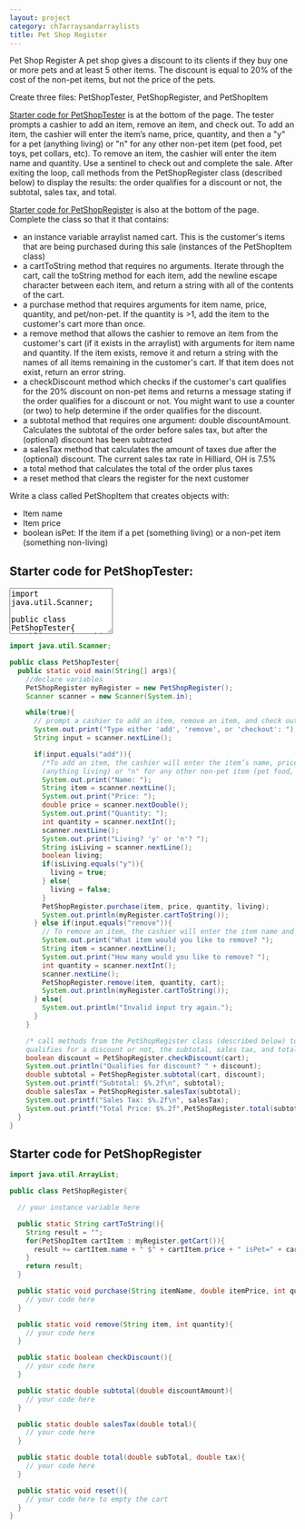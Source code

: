 ```yaml
---
layout: project
category: ch7arraysandarraylists
title: Pet Shop Register
---
```

Pet Shop Register
A pet shop gives a discount to its clients if they buy one or more pets and at least 5 other items. The discount is equal to 20% of the cost of the non-pet items, but not the price of the pets.

Create three files: PetShopTester, PetShopRegister, and PetShopItem

[Starter code for PetShopTester](#starter-code-for-petshoptester) is at the bottom of the page. The tester prompts a cashier to add an item, remove an item, and check out. To add an item, the cashier will enter the item’s name, price, quantity, and then a "y" for a pet (anything living) or "n" for any other non-pet item (pet food, pet toys, pet collars, etc). To remove an item, the cashier will enter the item name and quantity. Use a sentinel to check out and complete the sale. After exiting the loop, call methods from the PetShopRegister class (described below) to display the results: the order qualifies for a discount or not, the subtotal, sales tax, and total.

[Starter code for PetShopRegister](#starter-code-for-petshopregister) is also at the bottom of the page. Complete the class so that it that contains:

  - an instance variable arraylist named cart. This is the customer's items that are being purchased during this sale (instances of the PetShopItem class)
  - a cartToString method that requires no arguments. Iterate through the cart, call the toString method for each item, add the newline escape character between each item, and return a string with all of the contents of the cart.
  - a purchase method that requires arguments for item name, price, quantity, and pet/non-pet. If the quantity is >1, add the item to the customer's cart more than once.
  - a remove method that allows the cashier to remove an item from the customer's cart (if it exists in the arraylist) with arguments for item name and quantity. If the item exists, remove it and return a string with the names of all items remaining in the customer's cart. If that item does not exist, return an error string.
  - a checkDiscount method which checks if the customer's cart qualifies for the 20% discount on non-pet items and returns a message stating if the order qualifies for a discount or not. You might want to use a counter (or two) to help determine if the order qualifies for the discount.
  - a subtotal method that requires one argument: double discountAmount. Calculates the subtotal of the order before sales tax, but after the (optional) discount has been subtracted
  - a salesTax method that calculates the amount of taxes due after the (optional) discount. The current sales tax rate in Hilliard, OH is 7.5%
  - a total method that calculates the total of the order plus taxes
  - a reset method that clears the register for the next customer

Write a class called PetShopItem that creates objects with:

  - Item name
  - Item price
  - boolean isPet: If the item if a pet (something living) or a non-pet item (something non-living)


## Starter code for PetShopTester:
<textarea name="Text1" rows="5">import java.util.Scanner;

public class PetShopTester{
  public static void main(String[] args){
    //declare variables
    PetShopRegister myRegister = new PetShopRegister();
    Scanner scanner = new Scanner(System.in);

    while(true){
      // prompt a cashier to add an item, remove an item, and check out (sentinel)
      System.out.print("Type either 'add', 'remove', or 'checkout': ");
      String input = scanner.nextLine();

      if(input.equals("add")){
        /*To add an item, the cashier will enter the item’s name, price, quantity, and then a "y" for a pet
        (anything living) or "n" for any other non-pet item (pet food, pet toys, pet collars, etc) */
        System.out.print("Name: ");
        String item = scanner.nextLine();
        System.out.print("Price: ");
        double price = scanner.nextDouble();
        System.out.print("Quantity: ");
        int quantity = scanner.nextInt();
        scanner.nextLine();
        System.out.print("Living? 'y' or 'n'? ");
        String isLiving = scanner.nextLine();
        boolean living;
        if(isLiving.equals("y")){
          living = true;
        } else{
          living = false;
        }
        PetShopRegister.purchase(item, price, quantity, living);
        System.out.println(myRegister.cartToString());
      } else if(input.equals("remove")){
        // To remove an item, the cashier will enter the item name and quantity
        System.out.print("What item would you like to remove? ");
        String item = scanner.nextLine();
        System.out.print("How many would you like to remove? ");
        int quantity = scanner.nextInt();
        scanner.nextLine();
        PetShopRegister.remove(item, quantity, cart);
        System.out.println(myRegister.cartToString());
      } else{
        System.out.println("Invalid input try again.");
      }
    }

    /* call methods from the PetShopRegister class (described below) to display the results: the order
    qualifies for a discount or not, the subtotal, sales tax, and total */
    boolean discount = PetShopRegister.checkDiscount(cart);
    System.out.println("Qualifies for discount? " + discount);
    double subtotal = PetShopRegister.subtotal(cart, discount);
    System.out.printf("Subtotal: $%.2f\n", subtotal);
    double salesTax = PetShopRegister.salesTax(subtotal);
    System.out.printf("Sales Tax: $%.2f\n", salesTax);
    System.out.printf("Total Price: $%.2f",PetShopRegister.total(subtotal, salesTax));
  }
}

</textarea>
```java
import java.util.Scanner;

public class PetShopTester{
  public static void main(String[] args){
    //declare variables
    PetShopRegister myRegister = new PetShopRegister();
    Scanner scanner = new Scanner(System.in);

    while(true){
      // prompt a cashier to add an item, remove an item, and check out (sentinel)
      System.out.print("Type either 'add', 'remove', or 'checkout': ");
      String input = scanner.nextLine();

      if(input.equals("add")){
        /*To add an item, the cashier will enter the item’s name, price, quantity, and then a "y" for a pet
        (anything living) or "n" for any other non-pet item (pet food, pet toys, pet collars, etc) */
        System.out.print("Name: ");
        String item = scanner.nextLine();
        System.out.print("Price: ");
        double price = scanner.nextDouble();
        System.out.print("Quantity: ");
        int quantity = scanner.nextInt();
        scanner.nextLine();
        System.out.print("Living? 'y' or 'n'? ");
        String isLiving = scanner.nextLine();
        boolean living;
        if(isLiving.equals("y")){
          living = true;
        } else{
          living = false;
        }
        PetShopRegister.purchase(item, price, quantity, living);
        System.out.println(myRegister.cartToString());
      } else if(input.equals("remove")){
        // To remove an item, the cashier will enter the item name and quantity
        System.out.print("What item would you like to remove? ");
        String item = scanner.nextLine();
        System.out.print("How many would you like to remove? ");
        int quantity = scanner.nextInt();
        scanner.nextLine();
        PetShopRegister.remove(item, quantity, cart);
        System.out.println(myRegister.cartToString());
      } else{
        System.out.println("Invalid input try again.");
      }
    }

    /* call methods from the PetShopRegister class (described below) to display the results: the order
    qualifies for a discount or not, the subtotal, sales tax, and total */
    boolean discount = PetShopRegister.checkDiscount(cart);
    System.out.println("Qualifies for discount? " + discount);
    double subtotal = PetShopRegister.subtotal(cart, discount);
    System.out.printf("Subtotal: $%.2f\n", subtotal);
    double salesTax = PetShopRegister.salesTax(subtotal);
    System.out.printf("Sales Tax: $%.2f\n", salesTax);
    System.out.printf("Total Price: $%.2f",PetShopRegister.total(subtotal, salesTax));
  }
}

```

## Starter code for PetShopRegister
```java
import java.util.ArrayList;

public class PetShopRegister{

  // your instance variable here

  public static String cartToString(){
    String result = "";
    for(PetShopItem cartItem : myRegister.getCart()){
      result += cartItem.name + " $" + cartItem.price + " isPet=" + cartItem.isPet + "\n");
    }
    return result;
  }

  public static void purchase(String itemName, double itemPrice, int quantity, boolean itemLiving){
    // your code here
  }

  public static void remove(String item, int quantity){
    // your code here
  }

  public static boolean checkDiscount(){
    // your code here
  }

  public static double subtotal(double discountAmount){
    // your code here
  }

  public static double salesTax(double total){
    // your code here
  }

  public static double total(double subTotal, double tax){
    // your code here
  }

  public static void reset(){
    // your code here to empty the cart
  }
}
```
